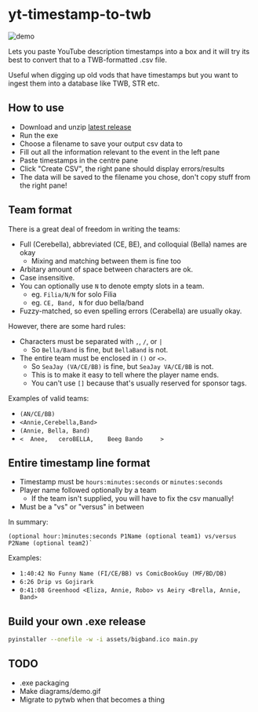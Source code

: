 # yt-timestamp-to-twb

![demo](diagrams/demo.gif)

Lets you paste YouTube description timestamps into a box and it will try its
best to convert that to a TWB-formatted .csv file.

Useful when digging up old vods that have timestamps but you want to ingest them
into a database like TWB, STR etc.

## How to use

* Download and unzip [latest release](https://github.com/hugh-braico/yt-timestamp-to-twb/releases)
* Run the exe
* Choose a filename to save your output csv data to
* Fill out all the information relevant to the event in the left pane
* Paste timestamps in the centre pane
* Click "Create CSV", the right pane should display errors/results
* The data will be saved to the filename you chose, don't copy stuff from the 
  right pane!

## Team format

There is a great deal of freedom in writing the teams:

* Full (Cerebella), abbreviated (CE, BE), and colloquial (Bella) names are okay
    * Mixing and matching between them is fine too
* Arbitary amount of space between characters are ok.
* Case insensitive.
* You can optionally use `N` to denote empty slots in a team.
    * eg. `Filia/N/N` for solo Filia
    * eg. `CE, Band, N` for duo bella/band
* Fuzzy-matched, so even spelling errors (Cerabella) are usually okay.

However, there are some hard rules:

* Characters must be separated with `,`, `/`, or `|`
    * So `Bella/Band` is fine, but `BellaBand` is not.
* The entire team must be enclosed in `()` or `<>`.
    * So `SeaJay (VA/CE/BB)` is fine, but `SeaJay VA/CE/BB` is not.
    * This is to make it easy to tell where the player name ends.
    * You can't use `[]` because that's usually reserved for sponsor tags.

Examples of valid teams:

* `(AN/CE/BB)`
* `<Annie,Cerebella,Band>`
* `(Annie, Bella, Band)`
* `<  Anee,   ceroBELLA,    Beeg Bando     >`

## Entire timestamp line format

* Timestamp must be `hours:minutes:seconds` or `minutes:seconds`
* Player name followed optionally by a team
    * If the team isn't supplied, you will have to fix the csv manually!
* Must be a "vs" or "versus" in between

In summary:

```
(optional hour:)minutes:seconds P1Name (optional team1) vs/versus P2Name (optional team2)`
```

Examples:

* `1:40:42 No Funny Name (FI/CE/BB) vs ComicBookGuy (MF/BD/DB)`
* `6:26 Drip vs Gojirark`
* `0:41:08 Greenhood <Eliza, Annie, Robo> vs Aeiry <Brella, Annie, Band>`

## Build your own .exe release

```bash
pyinstaller --onefile -w -i assets/bigband.ico main.py
```

## TODO

* .exe packaging
* Make diagrams/demo.gif
* Migrate to pytwb when that becomes a thing
